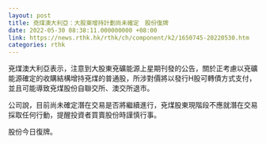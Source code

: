 ```yaml
---
layout: post
title: 兗煤澳大利亞：大股東增持計劃尚未確定　股份復牌
date: 2022-05-30 08:38:11.000000000 +08:00
link: https://news.rthk.hk/rthk/ch/component/k2/1650745-20220530.htm
categories: rthk
---
```


兗煤澳大利亞表示，注意到大股東兗礦能源上星期刊發的公告，關於正考慮以兗礦能源確定的收購結構增持兗煤的普通股，所涉對價將以發行H股可轉債方式支付，並且可能導致兗煤股份自聯交所、澳交所退市。

公司說，目前尚未確定潛在交易是否將繼續進行，兗煤股東現階段不應就潛在交易採取任何行動，提醒投資者買賣股份時謹慎行事。

股份今日復牌。
